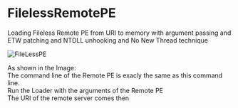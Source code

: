 # FilelessRemotePE
Loading Fileless Remote PE from URI to memory with argument passing  and ETW patching and NTDLL unhooking and No New Thread technique

![FileLessPE](https://user-images.githubusercontent.com/110354855/191391925-99386c24-4742-4d2f-9ca5-44539210f7de.png)

As shown in the Image:    
The command line of the Remote PE is exacly the same as this command line.   
Run the Loader with the arguments of the Remote PE  
The URI of the remote server comes then  
